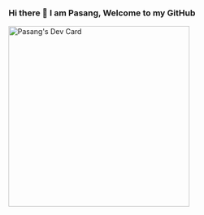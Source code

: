 ### Hi there 👋 I am Pasang, Welcome to my GitHub

<!--
**Pasangcrp/Pasangcrp** is a ✨ _special_ ✨ repository because its `README.md` (this file) appears on your GitHub profile.

Here are some ideas to get you started:

- 🔭 I’m currently working on ...
- 🌱 I’m currently learning ...
- 👯 I’m looking to collaborate on ...
- 🤔 I’m looking for help with ...
- 💬 Ask me about ...
- 📫 How to reach me: ...
- 😄 Pronouns: ...
- ⚡ Fun fact: ...
-->
<a href="https://app.daily.dev/Pasangcrp"><img src="https://api.daily.dev/devcards/v2/jtICX4fjcRxoelFcavSu7.png?r=bqe" width="356" alt="Pasang's Dev Card"/></a>
